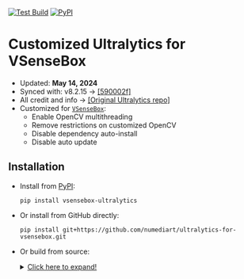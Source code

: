 [![Test Build](https://github.com/numediart/ultralytics-for-vsensebox/actions/workflows/test_build.yaml/badge.svg)](https://github.com/numediart/ultralytics-for-vsensebox/actions/workflows/test_build.yaml) [![PyPI](https://github.com/numediart/ultralytics-for-vsensebox/actions/workflows/publish.yaml/badge.svg)](https://github.com/numediart/ultralytics-for-vsensebox/actions/workflows/publish.yaml)

# Customized Ultralytics for VSenseBox

* Updated: **May 14, 2024**
* Synced with: v8.2.15 -> [[590002f]](https://github.com/ultralytics/ultralytics/commit/590002ff6d3a936b0cb1aeb582ea2daa26fcdbb6)
* All credit and info -> [[Original Ultralytics repo]](https://github.com/ultralytics/ultralytics)
* Customized for [`VSenseBox`](https://github.com/numediart/vsensebox):
    - Enable OpenCV multithreading
    - Remove restrictions on customized OpenCV
    - Disable dependency auto-install
    - Disable auto update

## Installation

* Install from [PyPI](https://pypi.org/project/vsensebox-ultralytics/):
    ```
    pip install vsensebox-ultralytics
    ``` 
* Or install from GitHub directly:
    ```
    pip install git+https://github.com/numediart/ultralytics-for-vsensebox.git
    ```
* Or build from source:

    <details><summary><ins>Click here to expand!</ins></summary>
    
    ```
    git clone https://github.com/numediart/ultralytics-for-vsensebox.git
    cd ultralytics-for-vsensebox
    python -m pip install --upgrade pip
    python -m pip install -U pip setuptools
    pip install wheel build
    python -m build --wheel --skip-dependency-check --no-isolatio
    cd dist
    ```
    
    </details>
